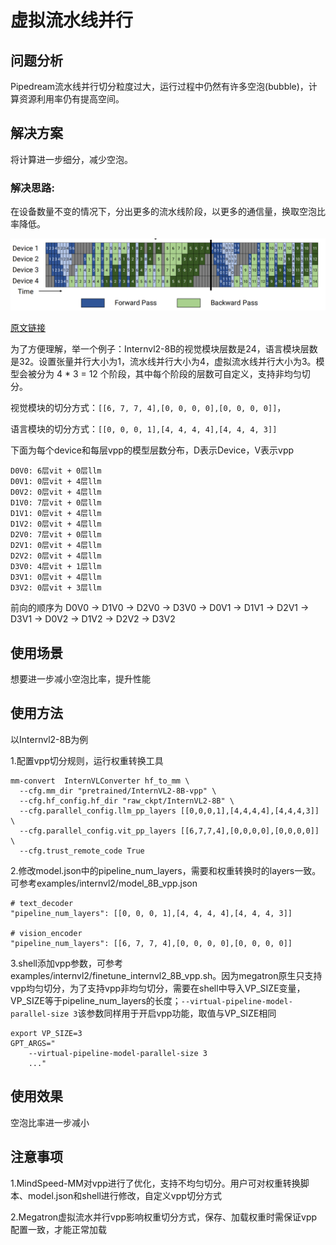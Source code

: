 # 虚拟流水线并行

## 问题分析

Pipedream流水线并行切分粒度过大，运行过程中仍然有许多空泡(bubble)，计算资源利用率仍有提高空间。

## 解决方案

将计算进一步细分，减少空泡。

### 解决思路:

在设备数量不变的情况下，分出更多的流水线阶段，以更多的通信量，换取空泡比率降低。

![alt text](../../sources/images/virtual_pipeline_parallel/virtual_pipeline.png)

[原文链接](https://people.eecs.berkeley.edu/~matei/papers/2021/sc_megatron_lm.pdf)

为了方便理解，举一个例子：Internvl2-8B的视觉模块层数是24，语言模块层数是32。设置张量并行大小为1，流水线并行大小为4，虚拟流水线并行大小为3。模型会被分为 4 * 3 = 12 个阶段，其中每个阶段的层数可自定义，支持非均匀切分。

视觉模块的切分方式：`[[6, 7, 7, 4],[0, 0, 0, 0],[0, 0, 0, 0]]`，

语言模块的切分方式：`[[0, 0, 0, 1],[4, 4, 4, 4],[4, 4, 4, 3]]`

下面为每个device和每层vpp的模型层数分布，D表示Device，V表示vpp

    D0V0: 6层vit + 0层llm
    D0V1: 0层vit + 4层llm
    D0V2: 0层vit + 4层llm
    D1V0: 7层vit + 0层llm
    D1V1: 0层vit + 4层llm
    D1V2: 0层vit + 4层llm
    D2V0: 7层vit + 0层llm
    D2V1: 0层vit + 4层llm
    D2V2: 0层vit + 4层llm
    D3V0: 4层vit + 1层llm
    D3V1: 0层vit + 4层llm
    D3V2: 0层vit + 3层llm

前向的顺序为 D0V0 -> D1V0 -> D2V0 -> D3V0 -> D0V1 -> D1V1 -> D2V1 -> D3V1 -> D0V2 -> D1V2 -> D2V2 -> D3V2

## 使用场景

想要进一步减小空泡比率，提升性能

## 使用方法

以Internvl2-8B为例

1.配置vpp切分规则，运行权重转换工具

```shell
mm-convert  InternVLConverter hf_to_mm \
  --cfg.mm_dir "pretrained/InternVL2-8B-vpp" \
  --cfg.hf_config.hf_dir "raw_ckpt/InternVL2-8B" \
  --cfg.parallel_config.llm_pp_layers [[0,0,0,1],[4,4,4,4],[4,4,4,3]] \
  --cfg.parallel_config.vit_pp_layers [[6,7,7,4],[0,0,0,0],[0,0,0,0]] \
  --cfg.trust_remote_code True
```

2.修改model.json中的pipeline_num_layers，需要和权重转换时的layers一致。可参考examples/internvl2/model_8B_vpp.json

```
# text_decoder
"pipeline_num_layers": [[0, 0, 0, 1],[4, 4, 4, 4],[4, 4, 4, 3]]

# vision_encoder
"pipeline_num_layers": [[6, 7, 7, 4],[0, 0, 0, 0],[0, 0, 0, 0]]
```

3.shell添加vpp参数，可参考examples/internvl2/finetune_internvl2_8B_vpp.sh。因为megatron原生只支持vpp均匀切分，为了支持vpp非均匀切分，需要在shell中导入VP_SIZE变量，VP_SIZE等于pipeline_num_layers的长度；`--virtual-pipeline-model-parallel-size 3`该参数同样用于开启vpp功能，取值与VP_SIZE相同

```shell
export VP_SIZE=3
GPT_ARGS="
    --virtual-pipeline-model-parallel-size 3
    ..."
```


## 使用效果

空泡比率进一步减小

## 注意事项

1.MindSpeed-MM对vpp进行了优化，支持不均匀切分。用户可对权重转换脚本、model.json和shell进行修改，自定义vpp切分方式

2.Megatron虚拟流水并行vpp影响权重切分方式，保存、加载权重时需保证vpp配置一致，才能正常加载
